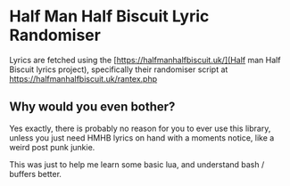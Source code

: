 # Half Man Half Biscuit Lyric Randomiser

Lyrics are fetched using the [https://halfmanhalfbiscuit.uk/](Half man Half Biscuit lyrics project),
specifically their randomiser script at https://halfmanhalfbiscuit.uk/rantex.php

## Why would you even bother?
Yes exactly, there is probably no reason for you to ever use this library, 
unless you just need HMHB lyrics on hand with a moments notice,
like a weird post punk junkie.

This was just to help me learn some basic lua, and understand bash / buffers better.

